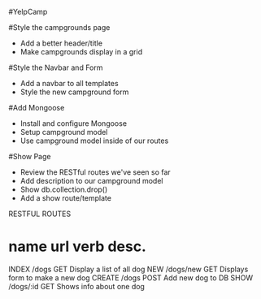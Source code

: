 #YelpCamp

<!--##Initial Setup-->
<!--* Add Landing Page-->
<!--* Add Campgrounds Page that lists all campgrounds-->

<!--Each Campground has:-->
   <!--* Name-->
   <!--* Image-->

<!--#Layout and Basic Styling-->
<!--* Create our header and footer partials-->
<!--* Add in Bootstrap-->

<!--#Creating New Campgrounds-->
<!--* Setup new campground POST route-->
<!--* Add in body-parser-->
<!--* Setup route to show form-->
<!--* Add basic unstyled form-->

#Style the campgrounds page
* Add a better header/title
* Make campgrounds display in a grid

#Style the Navbar and Form
* Add a navbar to all templates
* Style the new campground form

#Add Mongoose
* Install and configure Mongoose
* Setup campground model
* Use campground model inside of our routes

#Show Page
* Review the RESTful routes we've seen so far
* Add description to our campground model
* Show db.collection.drop()
* Add a show route/template

RESTFUL ROUTES

name      url      verb    desc.
===============================================
INDEX   /dogs      GET   Display a list of all dog
NEW     /dogs/new  GET   Displays form to make a new dog
CREATE  /dogs      POST  Add new dog to DB
SHOW    /dogs/:id  GET   Shows info about one dog
